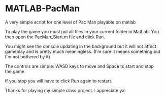 # MATLAB-PacMan
A very simple script for one level of Pac Man playable on matlab

To play the game you must put all files in your current folder in MatLab. You then open the PacMan_Start.m file and click Run.

You might see the console updating in the background but it will not affect gameplay and is pretty much meaningless. (I'm sure it means something but I'm not bothered by it)

The controls are simple: WASD keys to move and Space to start and stop the game. 

If you stop you will have to click Run again to restart.

Thanks for playing my simple class project. I appreciate ya!
